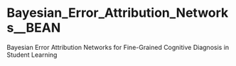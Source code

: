 # Bayesian_Error_Attribution_Networks__BEAN
Bayesian Error Attribution Networks for Fine-Grained Cognitive Diagnosis in Student Learning
